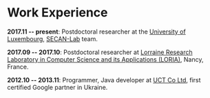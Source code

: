 # Work Experience

**2017.11 -- present**:	Postdoctoral researcher at the [University of Luxembourg](https://wwwen.uni.lu/), [SECAN-Lab](https://secan-lab.uni.lu/) team.

**2017.09 -- 2017.10**:	Postdoctoral researcher at [Lorraine Research Laboratory in Computer Science and its Applications (LORIA)](https://www.loria.fr/en/), Nancy, France.

**2012.10 -- 2013.11**: Programmer, Java developer at	[UCT Co Ltd](https://uct.ua/), first certified Google partner in Ukraine.



